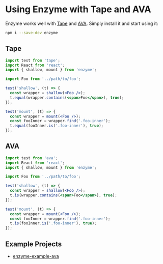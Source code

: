 # Using Enzyme with Tape and AVA

Enzyme works well with [Tape](https://github.com/substack/tape) and [AVA](https://github.com/avajs/ava).
Simply install it and start using it:

```bash
npm i --save-dev enzyme
```

## Tape

```jsx
import test from 'tape';
import React from 'react';
import { shallow, mount } from 'enzyme';

import Foo from '../path/to/foo';

test('shallow', (t) => {
  const wrapper = shallow(<Foo />);
  t.equal(wrapper.contains(<span>Foo</span>), true);
});

test('mount', (t) => {
  const wrapper = mount(<Foo />);
  const fooInner = wrapper.find('.foo-inner');
  t.equal(fooInner.is('.foo-inner'), true);
});
```

## AVA


```jsx
import test from 'ava';
import React from 'react';
import { shallow, mount } from 'enzyme';

import Foo from '../path/to/foo';

test('shallow', (t) => {
  const wrapper = shallow(<Foo />);
  t.is(wrapper.contains(<span>Foo</span>), true);
});

test('mount', (t) => {
  const wrapper = mount(<Foo />);
  const fooInner = wrapper.find('.foo-inner');
  t.is(fooInner.is('.foo-inner'), true);
});
```

## Example Projects

- [enzyme-example-ava](https://github.com/mikenikles/enzyme-example-ava)
